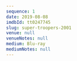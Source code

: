 ```yaml
---
sequence: 1
date: 2019-08-08
imdbId: tt0247745
slug: super-troopers-2001
venue: null
venueNotes: null
medium: Blu-ray
mediumNotes: null
---
```


